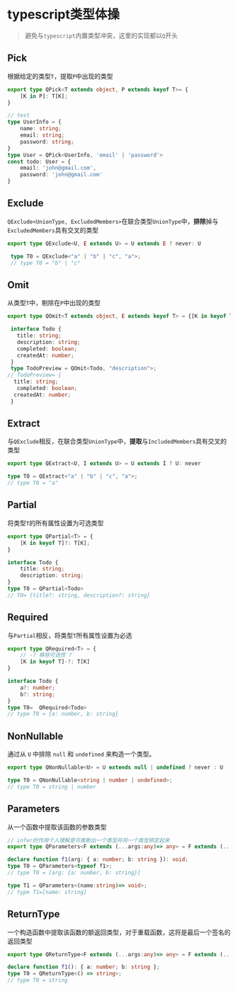  # typescript类型体操
 > 避免与`typescript`内置类型冲突，这里的实现都以`Q`开头
## Pick

根据给定的类型`T`，提取`P`中出现的类型

```typescript
export type QPick<T extends object, P extends keyof T>= {
    [K in P]: T[K];
}
```

```typescript
// test
type UserInfo = {
    name: string;
    email: string;
    password: string;
}
type User = QPick<UserInfo, 'email' | 'password'>
const todo: User = {
    email: 'john@gmail.com',
    password: 'john@gmail.com'
}

```

## Exclude

`QExclude<UnionType, ExcludedMembers>`在联合类型`UnionType`中，**排除**掉与`ExcludedMembers`具有交叉的类型

```typescript
export type QExclude<U, E extends U> = U extends E ? never: U
```

```typescript
 type T0 = QExclude<"a" | "b" | "c", "a">;
 // type T0 = "b" | "c"
```

## Omit

从类型`T`中，剔除在`P`中出现的类型

```typescript
export type QOmit<T extends object, E extends keyof T> = {[K in keyof T as K extends E ? never : K]: T[K]}
```

```typescript
 interface Todo {
   title: string;
   description: string;
   completed: boolean;
   createdAt: number;
 }
 type TodoPreview = QOmit<Todo, "description">;
// TodoPreview= {
  title: string;
   completed: boolean;
  createdAt: number;
 }
```

## Extract

与`QExclude`相反，在联合类型`UnionType`中，**提取**与`IncludedMembers`具有交叉的类型

```typescript
export type QExtract<U, I extends U> = U extends I ? U: never
```

```typescript
type T0 = QExtract<"a" | "b" | "c", "a">;
// type T0 = "a"
```

## Partial

将类型`T`的所有属性设置为可选类型

```typescript
export type QPartial<T> = {
    [K in keyof T]?: T[K];
}
```

```typescript
interface Todo {
    title: string;
    description: string;
}
type T0 = QPartial<Todo>
// T0= {title?: string, description?: string}
```



## Required

与`Partial`相反，将类型`T`所有属性设置为必选

```typescript
export type QRequired<T> = {
    // -? 移除可选性`?`
    [K in keyof T]-?: T[K]
}
```

```typescript
interface Todo {
    a?: number;
    b?: string;
}
type T0=  QRequired<Todo>
// type T0 = {a: number, b: string}
```



## NonNullable

通过从 `U` 中排除 `null` 和 `undefined` 来构造一个类型。

```typescript
export type QNonNullable<U> = U extends null | undefined ? never : U
```

```typescript
type T0 = QNonNullable<string | number | undefined>;
// type T0 = string | number
```

## Parameters

从一个函数中提取该函数的参数类型

```typescript
// infer的作用个人理解是可推断出一个类型并将一个类型绑定起来
export type QParameters<F extends (...args:any)=> any> = F extends (...args:infer P) => any ? P : never; 

```

```typescript
declare function f1(arg: { a: number; b: string }): void;
type T0 = QParameters<typeof f1>;
// type T0 = [arg: {a: number, b: string}]

type T1 = QParameters<(name:string)=> void>;
// type T1=[name: string]
```



## ReturnType

一个构造函数中提取该函数的额返回类型，对于重载函数，这将是最后一个签名的返回类型

```typescript
export type QReturnType<F extends (...args:any)=> any> = F extends (...args: any) => infer R ? R : any;
```

```typescript
declare function f1(): { a: number; b: string };
type T0 = QReturnType<() => string>;
// type T0 = string
```

